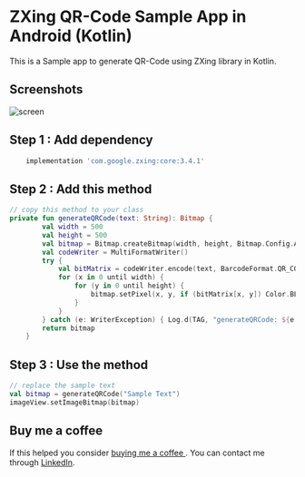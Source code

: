 # ZXing QR-Code Sample App in Android (Kotlin)
This is a Sample app to generate QR-Code using ZXing library in Kotlin.
## Screenshots
![screen](../master/screenshots/screen.png)

## Step 1 : Add dependency
```groovy
    implementation 'com.google.zxing:core:3.4.1'
```

## Step 2 : Add this method
```kotlin
// copy this method to your class
private fun generateQRCode(text: String): Bitmap {
        val width = 500
        val height = 500
        val bitmap = Bitmap.createBitmap(width, height, Bitmap.Config.ARGB_8888)
        val codeWriter = MultiFormatWriter()
        try {
            val bitMatrix = codeWriter.encode(text, BarcodeFormat.QR_CODE, width, height)
            for (x in 0 until width) {
                for (y in 0 until height) {
                    bitmap.setPixel(x, y, if (bitMatrix[x, y]) Color.BLACK else Color.WHITE)
                }
            }
        } catch (e: WriterException) { Log.d(TAG, "generateQRCode: ${e.message}") }
        return bitmap
    }
```

## Step 3 : Use the method
```kotlin
// replace the sample text
val bitmap = generateQRCode("Sample Text")
imageView.setImageBitmap(bitmap)
```

## Buy me a coffee
If this helped you consider [buying me a coffee ](https://www.buymeacoffee.com/riyasv). You can contact me through [LinkedIn](https://www.linkedin.com/in/riyasvmc).
